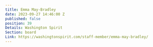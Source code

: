 ```yaml
---
title: Emma May-Bradley
date: 2023-09-27 14:46:00 Z
published: false
position: 39
Details: Washington Spirit
Section: board
Link: https://washingtonspirit.com/staff-member/emma-may-bradley/
---
```


